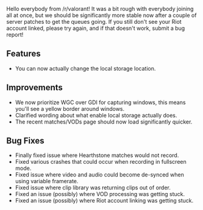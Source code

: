 Hello everybody from /r/valorant!
It was a bit rough with everybody joining all at once, but we should be significantly more stable now after a couple of server patches to get the queues going.
If you still don't see your Riot account linked, please try again, and if that doesn't work, submit a bug report!

## Features
* You can now actually change the local storage location.

## Improvements
* We now prioritize WGC over GDI for capturing windows, this means you'll see a yellow border around windows.
* Clarified wording about what enable local storage actually does.
* The recent matches/VODs page should now load significantly quicker.

## Bug Fixes
* Finally fixed issue where Hearthstone matches would not record.
* Fixed various crashes that could occur when recording in fullscreen mode.
* Fixed issue where video and audio could become de-synced when using variable framerate.
* Fixed issue where clip library was returning clips out of order.
* Fixed an issue (possibly) where VOD processing was getting stuck.
* Fixed an issue (possibly) where Riot account linking was getting stuck.